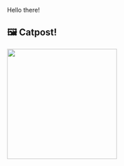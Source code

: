 Hello there!



## 🖼️ Catpost!

<sub>
    <img src="https://cdn2.thecatapi.com/images/CAB-abAMS.jpg" height="256">
</sub>

